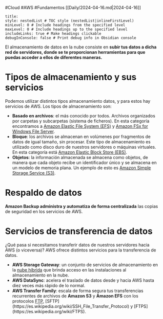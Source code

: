 #Cloud #AWS #Fundamentos
[[Daily/2024-04-16.md|2024-04-16]]
```table-of-contents
title: 
style: nestedList # TOC style (nestedList|inlineFirstLevel)
minLevel: 0 # Include headings from the specified level
maxLevel: 0 # Include headings up to the specified level
includeLinks: true # Make headings clickable
debugInConsole: false # Print debug info in Obsidian console
```
El almacenamiento de datos en la nube consiste en **subir tus datos a dicha red de servidores, donde se te proporcionan herramientas para que puedas acceder a ellos de diferentes maneras.**
# Tipos de almacenamiento y sus servicios

Podemos utilizar distintos tipos almacenamiento datos, y para estos hay servicios de AWS. Los tipos de almacenamiento son:

- **Basado en archivos**: el más conocido por todos. Archivos organizados por carpetas y subcarpetas (sistema de ficheros). En esta categoría encontramos a [Amazon Elastic File System (EFS)](https://aws.amazon.com/es/efs/) y [Amazon FSx for Windows File Server](https://aws.amazon.com/es/fsx/windows/).
- **Bloque**: los archivos se almacenan en volúmenes por fragmentos de datos de igual tamaño, sin procesar. Este tipo de almacenamiento es utilizado como disco duro de nuestros servidores o máquinas virtuales. En esta categoría está [Amazon Elastic Block Store (EBS)](https://aws.amazon.com/es/ebs/).
- **Objetos**: la información almacenada se almacena como objetos, de manera que cada objeto recibe un identificador único y se almacena en un modelo de memoria plana. Un ejemplo de esto es [Amazon Simple Storage Service (S3)](https://aws.amazon.com/es/s3/).
# Respaldo de datos
**Amazon Backup administra y automatiza de forma centralizada** las copias de seguridad en los servicios de AWS.
# Servicios de transferencia de datos
¿Qué pasa si necesitamos transferir datos de nuestros servidores hacia AWS (o viceversa)? AWS ofrece distintos servicios para la transferencia de datos.
- **AWS Storage Gateway**: un conjunto de servicios de almacenamiento en la [nube híbrida](https://platzi.com/clases/2200-introduccion-azure/38231-tipos-de-nube-publica-privada-e-hibrida/) que brinda acceso en las instalaciones al almacenamiento en la nube.
- **AWS DataSync**: acelera el traslado de datos desde y hacia AWS hasta diez veces más rápido de lo normal.
- **AWS Transfer Family**: escala de forma segura tus transferencias recurrentes de archivos de **Amazon S3** y **Amazon EFS** con los protocolos [FTP](https://www.arsys.es/soporte/hosting-web/ftp/que-es-ftp#:~:text=FTP%20es%20un%20protocolo%20que,directorios%2C%20borrar%20ficheros%2C%20etc.), [SFTP](https://es.wikipedia.org/wiki/SSH_File_Transfer_Protocol) y [FTPS](https://es.wikipedia.org/wiki/FTPS).